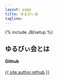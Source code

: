 ```yaml
---
layout: page
title: ゆるびぃ会
tagline: 
---
```

{% include JB/setup %}

## ゆるびぃ会とは


#### Github

<a href="{{ site.github_url }}">{{ site.author.github }}</a>


<!-- <ul class="posts">
  {% for post in site.posts %}
    <li><span>{{ post.date | date_to_string }}</span> &raquo; <a href="{{ BASE_PATH }}{{ post.url }}">{{ post.title }}</a></li>
  {% endfor %}
</ul> -->